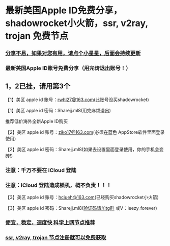 # 最新美国Apple ID免费分享，shadowrocket小火箭，ssr, v2ray, trojan 免费节点

### [分享不易，如果对您有用，请点个小星星，后面会持续更新](https://github.com/kxswgj/appleid-free)

### 最新美国Apple ID账号免费分享（用完请退出账号！）

## 1，2已挂，请用第3个

【1】美区 apple id 账号：rwhl27@163.com(此账号没买shadowrocket)

【1】美区 apple id 密码：Sharejj.ml8(用完麻烦退出)

推荐低价海外全新Apple ID购买

【2】美区 apple id 账号：ziko17@163.com(必须在蓝色 AppStore软件里面登录使用)

【2】美区 apple id 密码：Sharejj.ml8(如果去设置里面登录使用，你的手机会变砖!)

### 注意：千万不要在 iCloud 登陆

### 注意：iCloud 登陆造成锁机，概不负责！！！

【3】美区 apple id 账号：hciueh@163.com(已经购买shadowrocket小火箭)

【3】美区 apple id 密码：Sharejj.ml8(<a href="https://t.me/apple_id_share" target="_blank">验证码请加tg群</a> 或V：leezy_forever)


### <a href="https://kxswgj.ml" target="_blank">便宜，稳定，速度快 科学上网节点推荐</a>

### <a href="https://kxswgj.ml" target="_blank">ssr, v2ray, trojan 节点注册就可以免费获取</a>
